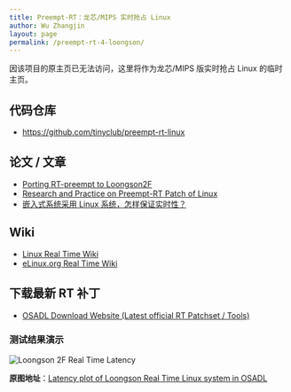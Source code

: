 ```yaml
---
title: Preempt-RT：龙芯/MIPS 实时抢占 Linux
author: Wu Zhangjin
layout: page
permalink: /preempt-rt-4-loongson/
---
```


因该项目的原主页已无法访问，这里将作为龙芯/MIPS 版实时抢占 Linux 的临时主页。

## 代码仓库

  * <https://github.com/tinyclub/preempt-rt-linux>

## 论文 / 文章

  * [Porting RT-preempt to Loongson2F][1]
  * [Research and Practice on Preempt-RT Patch of Linux][2]
  * [嵌入式系统采用 Linux 系统，怎样保证实时性？][3]

## Wiki
    
  * [Linux Real Time Wiki][4]
  * [eLinux.org Real Time Wiki][5]

## 下载最新 RT 补丁

  * [OSADL Download Website (Latest official RT Patchset / Tools)][6]

### 测试结果演示

![Loongson 2F Real Time Latency][7]

**原图地址**：[Latency plot of Loongson Real Time Linux system in OSADL][8]




 [1]: http://lwn.net/images/conf/rtlws11/papers/proc/p14.pdf
 [2]: http://www.docin.com/p-170582115.html
 [3]: /how-to-make-a-linux-system-real-time/
 [4]: http://rt.wiki.kernel.org/index.php/Main_Page
 [5]: http://www.elinux.org/Real_Time
 [6]: http://www.osadl.org/Downloads.downloads.0.html
 [7]: /wp-content/uploads/2015/07/loongson-2f-preempt-rt-latency.gif
 [8]: https://www.osadl.org/Latency-plot-of-system-in-rack-2-slot.qa-latencyplot-r2s4.0.html?latencies=&showno=&slider=159
